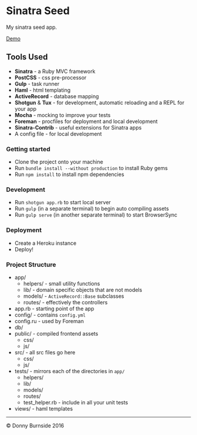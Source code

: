 # Sinatra Seed
My sinatra seed app.

[Demo](https://sinatraseed.herokuapp.com/)

## Tools Used

* **Sinatra** - a Ruby MVC framework
* **PostCSS** - css pre-processor
* **Gulp** - task runner
* **Haml** - html templating
* **ActiveRecord** - database mapping
* **Shotgun** & **Tux** - for development, automatic reloading and a REPL for your app
* **Mocha** - mocking to improve your tests
* **Foreman** - procfiles for deployment and local development
* **Sinatra-Contrib** - useful extensions for Sinatra apps
* A config file - for local development

### Getting started

* Clone the project onto your machine
* Run `bundle install --without production` to install Ruby gems
* Run `npm install` to install npm dependencies

### Development

* Run `shotgun app.rb` to start local server
* Run `gulp` (in a separate terminal) to begin auto compiling assets
* Run `gulp serve` (in another separate terminal) to start BrowserSync

### Deployment

* Create a Heroku instance
* Deploy!

### Project Structure

* app/
	* helpers/ - small utility functions
	* lib/ - domain specific objects that are not models
	* models/ - `ActiveRecord::Base` subclasses
	* routes/ - effectively the controllers
* app.rb - starting point of the app
* config/ - contains `config.yml`
* config.ru - used by Foreman
* db/
* public/ - compiled frontend assets
	* css/
	* js/
* src/ - all src files go here
	* css/
	* js/
* tests/ - mirrors each of the directories in `app/`
	* helpers/
	* lib/
	* models/
	* routes/
	* test_helper.rb - include in all your unit tests
* views/ - haml templates

---

© Donny Burnside 2016
